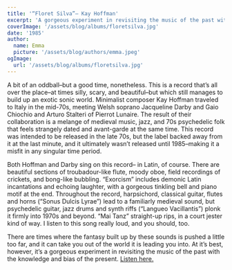 ```yaml
---
title: '“Floret Silva”– Kay Hoffman'
excerpt: 'A gorgeous experiment in revisiting the music of the past with the knowledge and bias of the present.'
coverImage: '/assets/blog/albums/floretsilva.jpg'
date: '1985'
author:
  name: Emma
  picture: '/assets/blog/authors/emma.jpeg'
ogImage:
  url: '/assets/blog/albums/floretsilva.jpg'
---
```


A bit of an oddball–but a good time, nonetheless. This is a record that’s all over the place–at times silly, scary, and beautiful–but which still manages to build up an exotic sonic world. Minimalist composer Kay Hoffman traveled to Italy in the mid-70s, meeting Welsh soprano Jacqueline Darby and Gaio Chiochio and Arturo Stalteri of Pierrot Lunaire. The result of their collaboration is a melange of medieval music, jazz, and 70s psychedelic folk that feels strangely dated and avant-garde at the same time. This record was intended to be released in the late 70s, but the label backed away from it at the last minute, and it ultimately wasn’t released until 1985–making it a misfit in any singular time period.

Both Hoffman and Darby sing on this record– in Latin, of course. There are beautiful sections of troubadour-like flute, moody oboe, field recordings of crickets, and bong-like bubbling. “Exorcism” includes demonic Latin incantations and echoing laughter, with a gorgeous tinkling bell and piano motif at the end. Throughout the record, harpsichord, classical guitar, flutes and horns (“Sonus Dulcis Lyrae”)  lead to a familiarly medieval sound, but psychedelic guitar, jazz drums and synth riffs (“Langueo Vacillantis”) plonk it firmly into 1970s and beyond. “Mai Tanz” straight-up rips, in a court jester kind of way. I listen to this song really loud, and you should, too.

There are times where the fantasy built up by these sounds is pushed a little too far, and it can take you out of the world it is leading you into. At it’s best, however, it’s a gorgeous experiment in revisiting the music of the past with the knowledge and bias of the present. [Listen here.](https://www.youtube.com/watch?v=Ott1c5bc6kw)